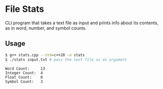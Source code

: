 # File Stats

CLI program that takes a text file as input and prints info about its contents, as in word, number, and symbol counts.

## Usage
```bash
$ g++ stats.cpp --std=c++20 -o stats
$ ./stats input.txt # pass the text file as an argument
```
```
Word Count:     13
Integer Count:  4
Float Count:    0
Symbol Count:   3
```